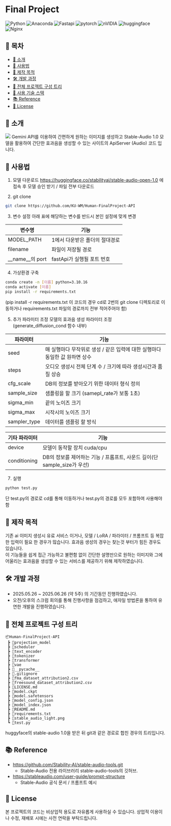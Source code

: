 # Final Project
![Python](https://img.shields.io/badge/python-3776AB?style=for-the-badge&logo=python&logoColor=white)
![Anaconda](https://img.shields.io/badge/anaconda-44A833?style=for-the-badge&logo=anaconda&logoColor=white)
![Fastapi](https://img.shields.io/badge/fastapi-009688?style=for-the-badge&logo=fastapi&logoColor=white)
![pytorch](https://img.shields.io/badge/pytorch-EE4C2C?style=for-the-badge&logo=pytorch&logoColor=white)
![nVIDIA](https://img.shields.io/badge/cuda-000000.svg?style=for-the-badge&logo=nVIDIA&logoColor=green)
![huggingface](https://img.shields.io/badge/huggingface-FFD21E.svg?style=for-the-badge&logo=huggingface&logoColor=green)
![Nginx](https://img.shields.io/badge/nginx-009639?style=for-the-badge&logo=nginx&logoColor=white)

## 📌 목차
- [📝 소개](#-소개)
- [📘 사용법](#-사용법)
- [🎯 제작 목적](#-제작-목적)
- [🛠 개발 과정](#-개발-과정)
- [📁 전체 프로젝트 구성 트리](#-전체-프로젝트-구성-트리)
- [🧰 사용 기술 스택](#-사용-기술-스택)
- [📚 Reference](#-reference)
- [📄 License](#-license)
 
## 📝 소개
<img src="https://github.com/user-attachments/assets/7fa99942-a334-4033-bf96-b919ff1f4d43" />
Gemini API를 이용하여 간편하게 원하는 이미지를 생성하고 Stable-Audio 1.0 모델을 활용하여 간단한 효과음을 생성할 수 있는 사이트의 ApiServer (Audio) 코드 입니다.

## 📘 사용법

1) 모델 다운로드
https://huggingface.co/stabilityai/stable-audio-open-1.0 에 접속 후 모델 승인 받기 / 파일 전부 다운로드

2) git clone
```bash
git clone https://github.com/KU-WM/Human-FinalProject-API
```

3) 변수 설정
아래 표에 해당하는 변수를 반드시 본인 설정에 맞게 변경

|변수명|기능|
|---|---|
|MODEL_PATH|1에서 다운받은 폴더의 절대경로|
|filename|파일이 저장될 경로|
|__name__의 port|fastApi가 실행될 포트 번호|

4) 가상환경 구축

```bash
conda create -n [이름] python=3.10.16
conda activate [이름]
pip install -r requirements.txt
```
(pip install -r requirements.txt 이 코드의 경우 cd로 2번의 git clone 디렉토리로 이동하거나
requirements.txt 파일의 경로까지 전부 적어주어야 함)

5) 추가 파라미터 조정
모델의 효과음 생성 파라미터 조정 (generate_diffusion_cond 함수 내부)

|파라미터|기능|
|---|---|
|seed|매 실행마다 무작위로 생성 / 같은 입력에 대한 실행마다 동일한 값 원하면 상수|
|steps|오디오 생성시 전체 단계 수 / 크기에 따라 생성시간과 품질 상승|
|cfg_scale|DB의 정보를 받아오기 위한 데이터 형식 정의|
|sample_size|샘플링을 할 크기 (samepl_rate가 보통 1초)|
|sigma_min|끝의 노이즈 크기|
|sigma_max|시작시의 노이즈 크기|
|sampler_type|데이터를 샘플링 할 방식|

|기타 파라미터|기능|
|---|---|
|device|모델이 동작할 장치 cuda/cpu|
|conditioning|DB의 정보를 제어하는 기능 / 프롬프트, 사운드 길이(단 sample_size가 우선)|

7) 실행
```bash
python test.py
```
단 test.py의 경로로 cd를 통해 이동하거나 test.py의 경로를 모두 포함하여 사용해야 함

## 🎯 제작 목적
 기존 ai 이미지 생성시 유료 서비스 이거나, 모델 / LoRA / 파라미터 / 프롬프트 등 복잡한 입력이 필요 한 경우가 많습니다. 효과음 생성의 경우는 찾는것 부터가 힘든 경우도 있습니다.<br>
이 기능들을 쉽게 접근 가능하고 불편함 없이 간단한 설명만으로 원하는 이미지와 그에 어울리는 효과음을 생성할 수 있는 서비스를 제공하기 위해 제작하였습니다.

## 🛠 개발 과정
- 2025.05.26 ~ 2025.06.26 (약 5주) 의 기간동안 진행하였습니다.
- 오전/오후의 스크럼 회의를 통해 진행사항을 점검하고, 애자일 방법론을 통하여 유연한 개발을 진행하였습니다.

## 📁 전체 프로젝트 구성 트리
```
📦Human-FinalProject-API
 ┣ 📂projection_model
 ┣ 📂scheduler
 ┣ 📂text_encoder
 ┣ 📂tokenizer
 ┣ 📂transformer
 ┣ 📂vae
 ┣ 📂__pycache__
 ┣ 📜.gitignore
 ┣ 📜fma_dataset_attribution2.csv
 ┣ 📜freesound_dataset_attribution2.csv
 ┣ 📜LICENSE.md
 ┣ 📜model.ckpt
 ┣ 📜model.safetensors
 ┣ 📜model_config.json
 ┣ 📜model_index.json
 ┣ 📜README.md
 ┣ 📜requirements.txt
 ┣ 📜stable_audio_light.png
 ┗ 📜test.py
```
huggyface의 stable-audio 1.0을 받은 뒤 git과 같은 경로로 합친 경우의 트리입니다.

## 📚 Reference
- https://github.com/Stability-AI/stable-audio-tools.git
    - Stable-Audio 전용 라이브러리 stable-audio-tools의 깃허브.
- https://stableaudio.com/user-guide/prompt-structure
    - Stable-Audio 공식 문서 / 프롬프트 예시

## 📄 License
본 프로젝트의 코드는 비상업적 용도로 자유롭게 사용하실 수 있습니다.
상업적 이용이나 수정, 재배포 시에는 사전 연락을 부탁드립니다.
